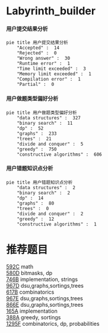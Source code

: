 # Labyrinth_builder

<!-- tabs:start -->



#### **用户提交结果分析**

```mermaid
pie title 用户提交结果分析
    "Accepted" :  14
    "Rejected" :  0
    "Wrong answer" :  30
    "Runtime error" :  1
    "Time limit exceeded" :  3
    "Memory limit exceeded" :  1
    "Compilation error" :  1
    "Partial" :  0
```

#### **用户做题类型偏好分析**

```mermaid
pie title 用户做题类型偏好分析
    "data structures" :  327
    "binary search" :  11
    "dp" :  52
    "graphs" :  233
    "trees" :  21
    "divide and conquer" :  5
    "greedy" :  750
    "constructive algorithms" :  606
```
#### **用户错题知识点分析**

```mermaid
pie title 用户错题知识点分析
    "data structures" :  2
    "binary search" :  2
    "dp" :  14
    "graphs" :  80
    "trees" :  0
    "divide and conquer" :  2
    "greedy" :  12
    "constructive algorithms" :  1
```



<!-- tabs:end -->
# 推荐题目
[592C](https://codeforces.com/contest/592/problem/C)		math		  
[580D](https://codeforces.com/contest/580/problem/D)		bitmasks,
                        dp		  
[746B](https://codeforces.com/contest/746/problem/B)		implementation,
                        strings		  
[967D](https://codeforces.com/contest/967/problem/D)		dsu,graphs,sortings,trees		  
[617B](https://codeforces.com/contest/617/problem/B)		combinatorics		  
[967E](https://codeforces.com/contest/967/problem/E)		dsu,graphs,sortings,trees		  
[866E](https://codeforces.com/contest/866/problem/E)		dsu,graphs,sortings,trees		  
[165A](https://codeforces.com/contest/165/problem/A)		implementation		  
[388A](https://codeforces.com/contest/388/problem/A)		greedy,
                        sortings		  
[1295F](https://codeforces.com/contest/1295/problem/F)		combinatorics,
                        dp,
                        probabilities		  
